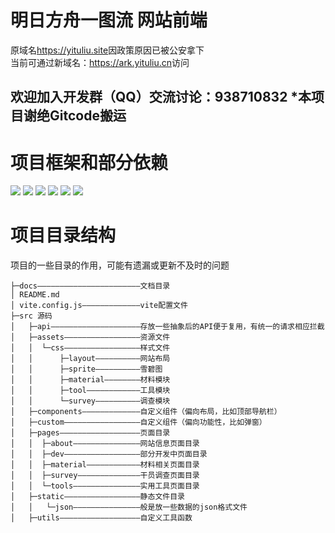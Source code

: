 # 明日方舟一图流 网站前端

原域名<https://yituliu.site>因政策原因已被公安拿下<br>
当前可通过新域名：<https://ark.yituliu.cn>访问

欢迎加入开发群（QQ）交流讨论：938710832
*本项目谢绝Gitcode搬运
---

# 项目框架和部分依赖

![](https://img.shields.io/badge/vite-@5.1.4-blue)
![](https://img.shields.io/badge/vue-@3.3.4-blue)
![](https://img.shields.io/badge/vue_router-@4.3.0-blue)
![](https://img.shields.io/badge/element_plus-@4.3.0-blue)
![](https://img.shields.io/badge/axios-@1.6.7-purple)
![](https://img.shields.io/badge/echarts-@5.0.0-red)

# 项目目录结构
项目的一些目录的作用，可能有遗漏或更新不及时的问题
```
├─docs———————————————————————文档目录
│ README.md  
│ vite.config.js—————————————vite配置文件   
├─src 源码
│   ├─api————————————————————存放一些抽象后的API便于复用，有统一的请求相应拦截
│   ├─assets—————————————————资源文件
│   │  └─css—————————————————样式文件
│   │      ├─layout——————————网站布局
│   │      ├─sprite——————————雪碧图
│   │      ├─material————————材料模块
│   │      ├─tool————————————工具模块
│   │      └─survey——————————调查模块
│   ├─components—————————————自定义组件（偏向布局，比如顶部导航栏）
│   ├─custom—————————————————自定义组件（偏向功能性，比如弹窗）
│   ├─pages——————————————————页面目录
│   │  ├─about———————————————网站信息页面目录
│   │  ├─dev—————————————————部分开发中页面目录
│   │  ├─material————————————材料相关页面目录
│   │  ├─survey——————————————干员调查页面目录
│   │  └─tools———————————————实用工具页面目录
│   ├─static—————————————————静态文件目录
│   │   └─json———————————————般是放一些数据的json格式文件
│   ├─utils——————————————————自定义工具函数
```
